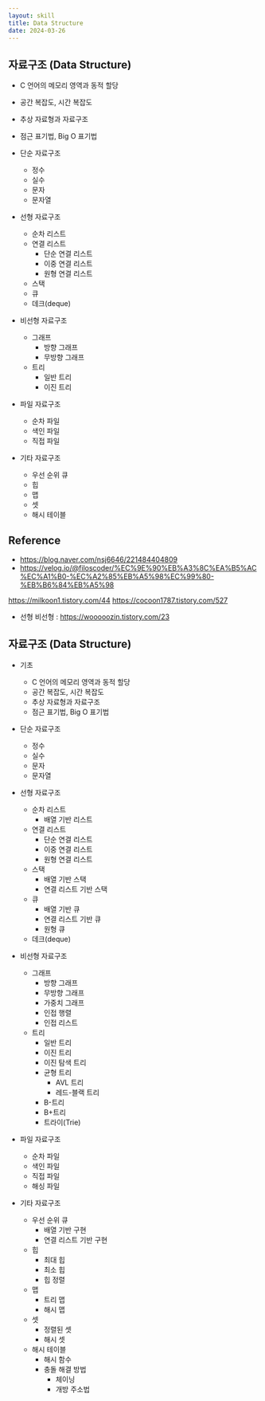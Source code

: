 ```yaml
---
layout: skill
title: Data Structure
date: 2024-03-26
---
```





## 자료구조 (Data Structure)

- C 언어의 메모리 영역과 동적 할당

- 공간 복잡도, 시간 복잡도

- 추상 자료형과 자료구조

- 점근 표기법, Big O 표기법

- 단순 자료구조
    - 정수
    - 실수
    - 문자
    - 문자열

- 선형 자료구조
    - 순차 리스트
    - 연결 리스트
        - 단순 연결 리스트
        - 이중 연결 리스트
        - 원형 연결 리스트
    - 스택
    - 큐
    - 데크(deque)

- 비선형 자료구조
    - 그래프
        - 방향 그래프
        - 무방향 그래프
    - 트리
        - 일반 트리
        - 이진 트리

- 파일 자료구조
    - 순차 파일
    - 색인 파일
    - 직접 파일

- 기타 자료구조
    - 우선 순위 큐
    - 힙
    - 맵
    - 셋
    - 해시 테이블





## Reference

- <https://blog.naver.com/nsj6646/221484404809>
- <https://velog.io/@filoscoder/%EC%9E%90%EB%A3%8C%EA%B5%AC%EC%A1%B0-%EC%A2%85%EB%A5%98%EC%99%80-%EB%B6%84%EB%A5%98>

https://milkoon1.tistory.com/44
https://cocoon1787.tistory.com/527


- 선형 비선형 : https://wooooozin.tistory.com/23


















## 자료구조 (Data Structure)

- 기초
    - C 언어의 메모리 영역과 동적 할당
    - 공간 복잡도, 시간 복잡도
    - 추상 자료형과 자료구조
    - 점근 표기법, Big O 표기법

- 단순 자료구조
    - 정수
    - 실수
    - 문자
    - 문자열

- 선형 자료구조
    - 순차 리스트
        - 배열 기반 리스트
    - 연결 리스트
        - 단순 연결 리스트
        - 이중 연결 리스트
        - 원형 연결 리스트
    - 스택
        - 배열 기반 스택
        - 연결 리스트 기반 스택
    - 큐
        - 배열 기반 큐
        - 연결 리스트 기반 큐
        - 원형 큐
    - 데크(deque)

- 비선형 자료구조
    - 그래프
        - 방향 그래프
        - 무방향 그래프
        - 가중치 그래프
        - 인접 행렬
        - 인접 리스트
    - 트리
        - 일반 트리
        - 이진 트리
        - 이진 탐색 트리
        - 균형 트리
            - AVL 트리
            - 레드-블랙 트리
        - B-트리
        - B+트리
        - 트라이(Trie)

- 파일 자료구조
    - 순차 파일
    - 색인 파일
    - 직접 파일
    - 해싱 파일

- 기타 자료구조
    - 우선 순위 큐
        - 배열 기반 구현
        - 연결 리스트 기반 구현
    - 힙
        - 최대 힙
        - 최소 힙
        - 힙 정렬
    - 맵
        - 트리 맵
        - 해시 맵
    - 셋
        - 정렬된 셋
        - 해시 셋
    - 해시 테이블
        - 해시 함수
        - 충돌 해결 방법
            - 체이닝
            - 개방 주소법
